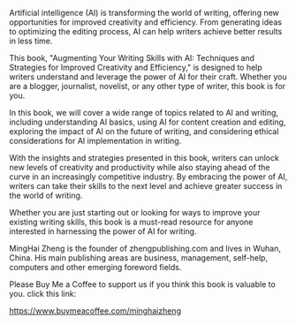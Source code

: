 
Artificial intelligence (AI) is transforming the world of writing, offering new opportunities for improved creativity and efficiency. From generating ideas to optimizing the editing process, AI can help writers achieve better results in less time.

This book, "Augmenting Your Writing Skills with AI: Techniques and Strategies for Improved Creativity and Efficiency," is designed to help writers understand and leverage the power of AI for their craft. Whether you are a blogger, journalist, novelist, or any other type of writer, this book is for you.

In this book, we will cover a wide range of topics related to AI and writing, including understanding AI basics, using AI for content creation and editing, exploring the impact of AI on the future of writing, and considering ethical considerations for AI implementation in writing.

With the insights and strategies presented in this book, writers can unlock new levels of creativity and productivity while also staying ahead of the curve in an increasingly competitive industry. By embracing the power of AI, writers can take their skills to the next level and achieve greater success in the world of writing.

Whether you are just starting out or looking for ways to improve your existing writing skills, this book is a must-read resource for anyone interested in harnessing the power of AI for writing.

MingHai Zheng is the founder of zhengpublishing.com and lives in Wuhan, China. His main publishing areas are business, management, self-help, computers and other emerging foreword fields.

Please Buy Me a Coffee to support us if you think this book is valuable to you. click this link:

https://www.buymeacoffee.com/minghaizheng
